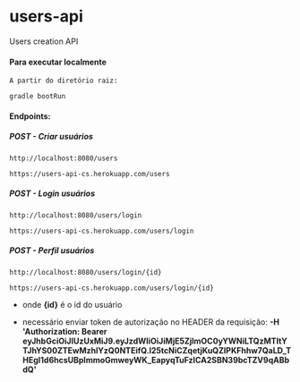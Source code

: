 # users-api
Users creation API

#### Para executar localmente

	A partir do diretório raiz:
	
	gradle bootRun

#### Endpoints:

##### POST - Criar usuários

	http://localhost:8080/users
	
	https://users-api-cs.herokuapp.com/users

##### POST - Login usuários

	http://localhost:8080/users/login
	
	https://users-api-cs.herokuapp.com/users/login

##### POST - Perfil usuários

	http://localhost:8080/users/login/{id}
	
	https://users-api-cs.herokuapp.com/users/login/{id}

- onde **{id}** é o id do usuário
	
- necessário enviar token de autorização no HEADER da requisição: **-H 'Authorization: Bearer eyJhbGciOiJIUzUxMiJ9.eyJzdWIiOiJiMjE5ZjlmOC0yYWNiLTQzMTItYTJhYS00ZTEwMzhlYzQ0NTEifQ.l25tcNiCZqetjKuQZlPKFhhw7QaLD_THEgI1d6hcsUBplmmoGmweyWK_EapyqTuFzICA2SBN39bcTZV9qABbdQ'**
